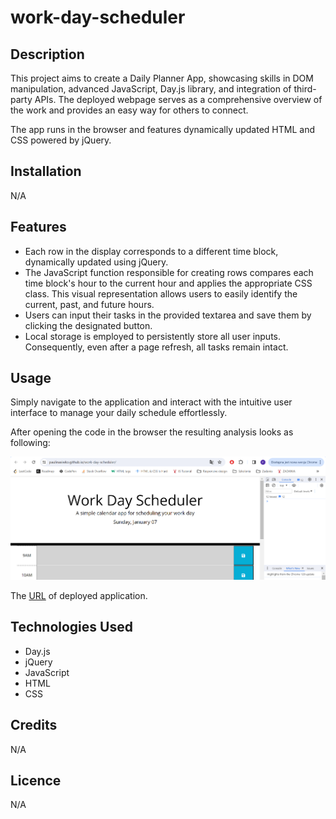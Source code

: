 # work-day-scheduler

## Description
This project aims to create a Daily Planner App, showcasing skills in DOM manipulation, advanced JavaScript, Day.js library, and integration of third-party APIs. The deployed webpage serves as a comprehensive overview of the work and provides an easy way for others to connect.

The app runs in the browser and features dynamically updated HTML and CSS powered by jQuery.

## Installation
N/A

## Features
- Each row in the display corresponds to a different time block, dynamically updated using jQuery.
- The JavaScript function responsible for creating rows compares each time block's hour to the current hour and applies the appropriate CSS class. This visual representation allows users to easily identify the current, past, and future hours.
- Users can input their tasks in the provided textarea and save them by clicking the designated button.
- Local storage is employed to persistently store all user inputs. Consequently, even after a page refresh, all tasks remain intact.

## Usage
Simply navigate to the application and interact with the intuitive user interface to manage your daily schedule effortlessly.

After opening the code in the browser the resulting analysis looks as following:

![A screenshot of the deployed application](./assets/img/screenshot.PNG)

The [URL](https://paulinasiwko.github.io/work-day-scheduler/) of deployed application.

## Technologies Used

- Day.js
- jQuery
- JavaScript
- HTML
- CSS

## Credits
N/A

## Licence 
N/A